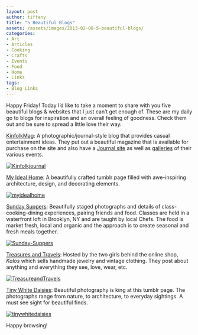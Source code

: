 ```yaml
---
layout: post
author: tiffany
title: "5 Beautiful Blogs"
assets: /assets/images/2013-02-08-5-beautiful-blogs/
categories: 
- Art
- Articles
- Cooking
- Crafts
- Events
- Food
- Home
- Links
tags: 
- Blog Links
---
```


Happy Friday! Today I’d like to take a moment to share with you five beautiful blogs & websites that I just can’t get enough of. These are my daily go to blogs for inspiration and an overall feeling of goodness. Check them out and be sure to spread a little love their way.

[KinfolkMag](http://www.kinfolkmag.com): A photographic/journal-style blog that provides casual entertainment ideas. They put out a beautiful magazine that is available for purchase on the site and also have a [Journal site](http://www.kinfolkmag.com/journal/) as well as [galleries](http://www.kinfolkmag.com/gallery/) of their various events.

[![Kinfolkjournal](jekyll_uploads/2013/02/Kinfolkjournal-575x610.jpg)](http://www.sweetpeonies.com/2013/02/5-beautiful-blogs/kinfolkjournal/)

[My Ideal Home](http://myidealhome.tumblr.com/): A beautifully crafted tumblr page filled with awe-inspiring architecture, design, and decorating elements.

[![myidealhome](jekyll_uploads/2013/02/myidealhome-575x626.png)](http://www.sweetpeonies.com/2013/02/5-beautiful-blogs/myidealhome/)

[Sunday Suppers](http://sunday-suppers.com/): Beautifully staged photographs and details of class-cooking-dining experiences, pairing friends and food. Classes are held in a waterfront loft in Brooklyn, NY and are taught by local Chefs. The food is market fresh, local and organic and the approach is to create seasonal and fresh meals together.

[![Sunday-Suppers](jekyll_uploads/2013/02/Sunday-Suppers-575x656.jpg)](http://www.sweetpeonies.com/2013/02/5-beautiful-blogs/sunday-suppers/)

[Treasures and Travels](http://www.treasuresandtravelsblog.com/): Hosted by the two girls behind the online shop, _Kalos_ which sells handmade jewelry and vintage clothing. They post about anything and everything they see, love, wear, etc.

[![TreasureandTravels](jekyll_uploads/2013/02/TreasureandTravels-575x543.jpg)](http://www.sweetpeonies.com/2013/02/5-beautiful-blogs/treasureandtravels/)

[Tiny White Daisies](http://tinywhitedaisies.tumblr.com/): Beautiful photography is king at this tumblr page. The photographs range from nature, to architecture, to everyday sightings. A must see sight for beautiful finds.

[![tinywhitedaisies](jekyll_uploads/2013/02/tinywhitedaisies.jpg)](http://www.sweetpeonies.com/2013/02/5-beautiful-blogs/tinywhitedaisies/)

Happy browsing!